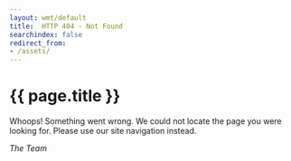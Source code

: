 ```yaml
---
layout: wmt/default
title:  HTTP 404 - Not Found
searchindex: false
redirect_from:
- /assets/
---
```


# {{ page.title }}

Whoops! Something went wrong. We could not locate the page you were looking for. Please use our site navigation instead.

_The Team_
